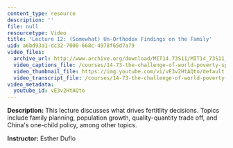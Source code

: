 ```yaml
---
content_type: resource
description: ''
file: null
resourcetype: Video
title: 'Lecture 12: (Somewhat) Un-Orthodox Findings on the Family'
uid: a6bd93a1-dc32-7000-668c-4978f65d7a79
video_files:
  archive_url: http://www.archive.org/download/MIT14.73S11/MIT14_73S11_lec12_300k.mp4
  video_captions_file: /courses/14-73-the-challenge-of-world-poverty-spring-2011/06bb8444ae805103841e66331346be95_vE3v2HtAQto.vtt
  video_thumbnail_file: https://img.youtube.com/vi/vE3v2HtAQto/default.jpg
  video_transcript_file: /courses/14-73-the-challenge-of-world-poverty-spring-2011/79034299fc2bfc38d3fcd90ca95412cd_vE3v2HtAQto.pdf
video_metadata:
  youtube_id: vE3v2HtAQto
---
```


**Description:** This lecture discusses what drives fertitlity decisions. Topics include family planning, population growth, quality-quantity trade off, and China's one-child policy, among other topics.

**Instructor:** Esther Duflo